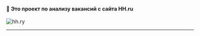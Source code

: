 #### :briefcase: Это проект по анализу вакансий с сайта HH.ru
![hh.ry](https://joblenobl.ru/images/hhh.jpg)

___
